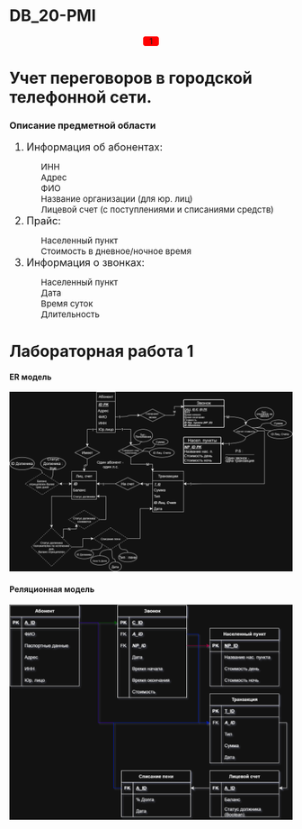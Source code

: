 # DB_20-PMI
<div 
     style=
     'display: flex; 
      gap: 10px;    
      justify-content: center;'>
  <div style=
       "background-color: red;
        border-radius: 5px;
        border: 1px solid white;
        color: white;
        width:2em;
        text-align: center;">
        <a style="text-decoration: none;" href="https://clck.ru/3PCF3c">1</a>
  </div>
</div>
</div>
<h1> Учет переговоров в городской телефонной сети. </h1>
<h3>Описание предметной области </h3>

<ol style="font-size: 18px;">
<li>Информация об абонентах:</li>
    <ul style="font-size: 15px; list-style-type: none;">
        <li>ИНН</li> 
        <li>Адрес</li> 
        <li>ФИО</li>
        <li>Название организации (для юр. лиц)</li>
        <li>Лицевой счет (с поступлениями и списаниями средств)</li>
    </ul>
<li>Прайс:</li>
    <ul style="font-size: 15px; list-style-type: none;"> 
        <li>Населенный пункт</li> 
        <li>Стоимость в дневное/ночное время</li> 
    </ul>
<li>Информация о звонках:</li> 
    <ul style="font-size: 15px; list-style-type: none;">
        <li>Населенный пункт</li> 
        <li>Дата</li> 
        <li>Время суток</li> 
        <li>Длительность</li>
    </ul>
</ol>

<h1>Лабораторная работа 1</h1>
<h4>ER модель</h4>
<img alt="Лабораторная 1.1" src="https://github.com/qa1etix/DB_20-PMI/blob/main/img/1.1.png">
<h4>Реляционная модель</h4>
<img alt="Лабораторная 1.2" src="https://github.com/qa1etix/DB_20-PMI/blob/main/img/1.2.png?raw=true">
